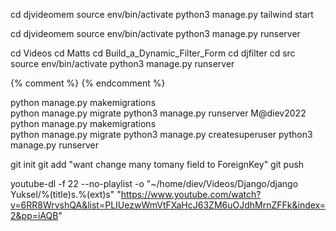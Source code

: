 cd djvideomem
source env/bin/activate
python3 manage.py tailwind start

cd djvideomem
source env/bin/activate
python3 manage.py runserver 

cd Videos
cd Matts
cd Build_a_Dynamic_Filter_Form
cd djfilter
cd src
source env/bin/activate
python3 manage.py runserver 

{% comment %} {% endcomment %}  

python manage.py makemigrations    
python manage.py migrate 
python3 manage.py runserver 
M@diev2022
python manage.py makemigrations    
python manage.py migrate 
python3 manage.py createsuperuser
python3 manage.py runserver  


git init
git add "want change many tomany field to ForeignKey"
git push

youtube-dl  -f 22 --no-playlist  -o  "~/home/diev/Videos/Django/django Yuksel/%(title)s.%(ext)s" "https://www.youtube.com/watch?v=6RR8WrvshQA&list=PLIUezwWmVtFXaHcJ63ZM6uOJdhMrnZFFk&index=2&pp=iAQB"